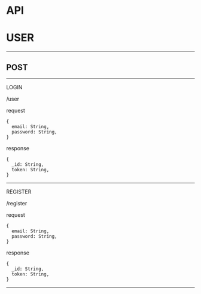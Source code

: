 # API

# USER
---
## POST
---

LOGIN

/user

request

```
{
  email: String,
  password: String,
}
```

response

```
{
  _id: String,
  token: String,
}
```
---

REGISTER

/register

request

```
{
  email: String,
  password: String,
}
```

response

```
{
  _id: String,
  token: String,
}
```
---

